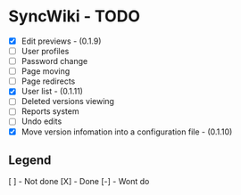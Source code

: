 SyncWiki - TODO
===============

+ [X] Edit previews - (0.1.9)
+ [ ] User profiles
+ [ ] Password change
+ [ ] Page moving
+ [ ] Page redirects
+ [X] User list -  (0.1.11)
+ [ ] Deleted versions viewing
+ [ ] Reports system
+ [ ] Undo edits
+ [X] Move version infomation into a configuration file - (0.1.10)

Legend
------

[ ] - Not done
[X] - Done
[-] - Wont do
